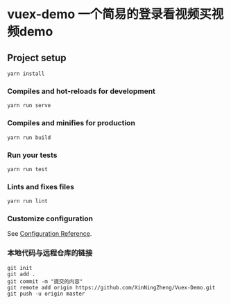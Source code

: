 # vuex-demo 一个简易的登录看视频买视频demo

## Project setup
```
yarn install
```

### Compiles and hot-reloads for development
```
yarn run serve
```

### Compiles and minifies for production
```
yarn run build
```

### Run your tests
```
yarn run test
```

### Lints and fixes files
```
yarn run lint
```

### Customize configuration
See [Configuration Reference](https://cli.vuejs.org/config/).

###  本地代码与远程仓库的链接
```
git init
git add .
git commit -m "提交的内容"
git remote add origin https://github.com/XinNingZheng/Vuex-Demo.git
git push -u origin master
```
